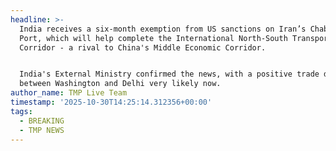```yaml
---
headline: >-
  India receives a six-month exemption from US sanctions on Iran’s Chabahar
  Port, which will help complete the International North-South Transport
  Corridor - a rival to China's Middle Economic Corridor. 


  India's External Ministry confirmed the news, with a positive trade deal
  between Washington and Delhi very likely now.
author_name: TMP Live Team
timestamp: '2025-10-30T14:25:14.312356+00:00'
tags:
  - BREAKING
  - TMP NEWS
---
```


